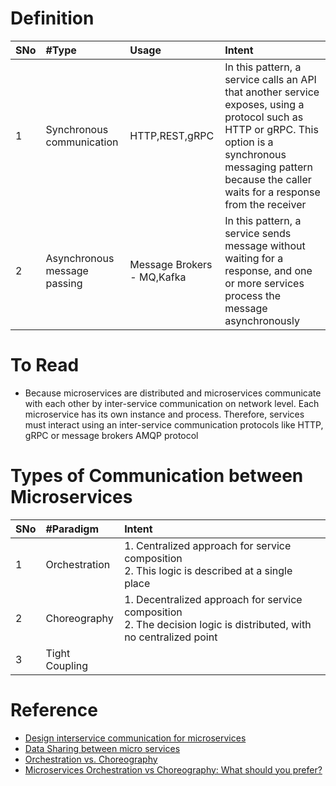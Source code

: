 # Definition
|SNo| #Type  | Usage |Intent |
| :--- | :--- | :--- |:--- |
| 1 | Synchronous communication |HTTP,REST,gRPC| In this pattern, a service calls an API that another service exposes, using a protocol such as HTTP or gRPC. This option is a synchronous messaging pattern because the caller waits for a response from the receiver|
| 2 | Asynchronous message passing |Message Brokers - MQ,Kafka| In this pattern, a service sends message without waiting for a response, and one or more services process the message asynchronously|

# To Read
* Because microservices are distributed and microservices communicate with each other by inter-service communication on network level. Each microservice has its own instance and process. Therefore, services must interact using an inter-service communication protocols like HTTP, gRPC or message brokers AMQP protocol

# Types of Communication between Microservices
|SNo| #Paradigm  | Intent |
| :--- | :--- | :--- |
| 1 | Orchestration | 1. Centralized approach for service composition<br>2. This logic is described at a single place|
| 2 | Choreography | 1. Decentralized approach for service composition<br>2. The decision logic is distributed, with no centralized point|
| 3 | Tight Coupling | |


# Reference
* [Design interservice communication for microservices](https://docs.microsoft.com/en-us/azure/architecture/microservices/design/interservice-communicationhttps://docs.microsoft.com/en-us/azure/architecture/microservices/design/interservice-communication)
* [Data Sharing between micro services](https://stackoverflow.com/questions/41640621/data-sharing-between-micro-services)
* [Orchestration vs. Choreography](https://stackoverflow.com/questions/4127241/orchestration-vs-choreography)
* [Microservices Orchestration vs Choreography: What should you prefer?](https://www.accionlabs.com/microservices-orchestration-vs-choreography-what-to-prefer)
